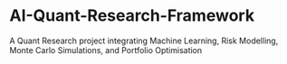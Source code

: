 # AI-Quant-Research-Framework
A Quant Research project integrating Machine Learning, Risk Modelling, Monte Carlo Simulations, and Portfolio Optimisation
